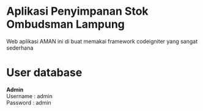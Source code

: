 # Aplikasi Penyimpanan Stok Ombudsman Lampung

Web aplikasi AMAN ini di buat memakai framework codeigniter yang sangat sederhana

# User database
<strong>Admin</strong><br>
Username : admin<br>
Password : admin

